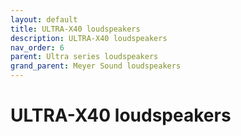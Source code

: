 ```yaml
---
layout: default
title: ULTRA-X40 loudspeakers
description: ULTRA-X40 loudspeakers
nav_order: 6
parent: Ultra series loudspeakers
grand_parent: Meyer Sound loudspeakers
---
```


# ULTRA-X40 loudspeakers